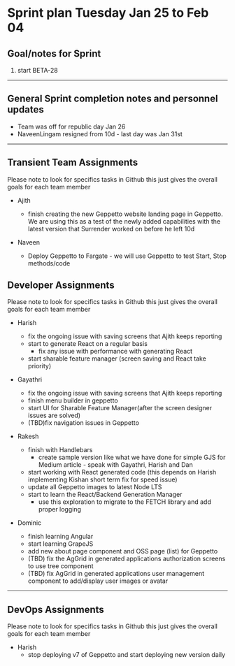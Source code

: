 # Sprint plan Tuesday Jan 25 to Feb 04

## Goal/notes for Sprint

1. start BETA-28

---

## General Sprint completion notes and personnel updates

- Team was off for republic day Jan 26
- NaveenLingam resigned from 10d - last day was Jan 31st

---

## Transient Team Assignments

Please note to look for specifics tasks in Github this just gives the overall goals for each team member

- Ajith
  - finish creating the new Geppetto website landing page in Geppetto. We are using this as a test of the newly added capabilities with the latest version that Surrender worked on before he left 10d

- Naveen
  - Deploy Geppetto to Fargate - we will use Geppetto to test Start, Stop methods/code

## Developer Assignments

Please note to look for specifics tasks in Github this just gives the overall goals for each team member

- Harish
  - fix the ongoing issue with saving screens that Ajith keeps reporting
  - start to generate React on a regular basis
    - fix any issue with performance with generating React
  - start sharable feature manager (screen saving and React take priority)
  
- Gayathri
  - fix the ongoing issue with saving screens that Ajith keeps reporting
  - finish menu builder in geppetto
  - start UI for Sharable Feature Manager(after the screen designer issues are solved)
  - (TBD)fix navigation issues in Geppetto

- Rakesh
  - finish with Handlebars
    - create sample version like what we have done for simple GJS for Medium article - speak with Gayathri, Harish and Dan
  - start working with React generated code (this depends on Harish implementing Kishan short term fix for speed issue)
  - update all Geppetto images to latest Node LTS
  - start to learn the React/Backend Generation Manager
    - use this exploration to migrate to the FETCH library and add proper logging

- Dominic
  - finish learning Angular
  - start learning GrapeJS
  - add new about page component and OSS page (list) for Geppetto
  - (TBD) fix the AgGrid in generated applications authorization screens to use tree component
  - (TBD) fix AgGrid in generated applications user management component to add/display user images or avatar

---

## DevOps Assignments

Please note to look for specifics tasks in Github this just gives the overall goals for each team member

- Harish
  - stop deploying v7 of Geppetto and start deploying new version daily